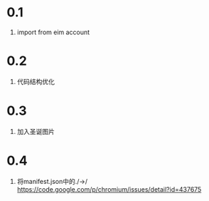 0.1
======================
1. import from eim account

0.2
=========
1. 代码结构优化

0.3
=========
1. 加入圣诞图片

0.4
=========
1. 将manifest.json中的./->/ https://code.google.com/p/chromium/issues/detail?id=437675